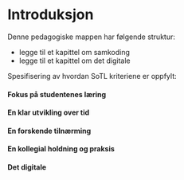 # Introduksjon

Denne pedagogiske mappen har følgende struktur:

* legge til et kapittel om samkoding
* legge til et kapittel om det digitale

Spesifisering av hvordan SoTL kriteriene er oppfylt:

#### Fokus på studentenes læring

#### En klar utvikling over tid

#### En forskende tilnærming

#### En kollegial holdning og praksis

#### Det digitale

